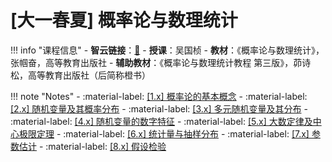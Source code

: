 # [大一春夏] 概率论与数理统计

!!! info "课程信息"
    - **智云链接**：[🔗](https://media.zju.edu.cn/index.php?r=course/live-view&id=37113&tenant=112)
    - **授课**：吴国桢
    - **教材**：《概率论与数理统计》，张帼奋，高等教育出版社
    - **辅助教材**：《概率论与数理统计教程 第三版》，茆诗松，高等教育出版社（后简称橙书）

!!! note "Notes"
    - :material-label: [[1.x] 概率论的基本概念](Chap01.md)
    - :material-label: [[2.x] 随机变量及其概率分布](Chap02.md)
    - :material-label: [[3.x] 多元随机变量及其分布](Chap03.md)
    - :material-label: [[4.x] 随机变量的数字特征](Chap04.md)
    - :material-label: [[5.x] 大数定律及中心极限定理](Chap05.md)
    - :material-label: [[6.x] 统计量与抽样分布](Chap06.md)
    - :material-label: [[7.x] 参数估计](Chap07.md)
    - :material-label: [[8.x] 假设检验](Chap08.md)
